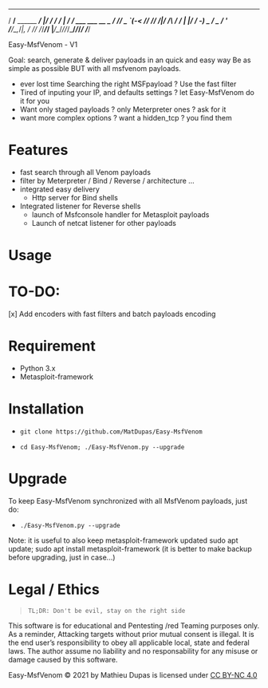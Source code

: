 

   ____                 __  ____________   __                  
  / __/__ ______ ______/  |/  / __/ __/ | / /__ ___  ___  __ _ 
 / _// _ `(_-< // /___/ /|_/ /\ \/ _/ | |/ / -_) _ \/ _ \/  ' \
/___/\_,_/___|_, /   /_/  /_/___/_/   |___/\__/_//_/\___/_/_/_/
            /___/                                              
  
Easy-MsfVenom - V1



Goal: search, generate & deliver payloads in an quick and easy way
Be as simple as possible BUT with all msfvenom payloads.

* ever lost time Searching the right MSFpayload ? Use the fast filter
* Tired of inputing your IP, and defaults settings ? let Easy-MsfVenom do it for you
* Want only staged  payloads ? only Meterpreter ones ?  ask for it
* want more complex options ? want a hidden_tcp ? you find them

#  Features 
* fast search through all Venom payloads
* filter by Meterpreter / Bind / Reverse / architecture ... 
* integrated easy delivery
	- Http server for Bind shells
* Integrated listener for Reverse shells
	- launch of Msfconsole handler for Metasploit payloads
	- Launch of netcat listener for other payloads 



# Usage

# TO-DO:
[x] Add encoders with fast filters and batch payloads encoding

 


# Requirement
* Python 3.x
* Metasploit-framework

# Installation

- ` git clone https://github.com/MatDupas/Easy-MsfVenom `

- `cd Easy-MsfVenom; ./Easy-MsfVenom.py --upgrade `



# Upgrade
To keep Easy-MsfVenom synchronized with all MsfVenom payloads, just do:

- ` ./Easy-MsfVenom.py --upgrade `

Note: it is useful to also keep metasploit-framework updated
sudo apt update; sudo apt install metasploit-framework
(it is better to make  backup before upgrading, just in case...)

# Legal / Ethics
>` TL;DR: Don't be evil, stay on the right side `

This software is for educational and Pentesting /red Teaming purposes only.
As a reminder, Attacking targets without prior mutual consent is illegal. It is the end user’s responsibility to obey all applicable local, state and federal laws. 
The author assume no liability and no responsability for any misuse or damage caused by this software.

Easy-MsfVenom © 2021 by Mathieu Dupas is licensed under [CC BY-NC 4.0](http://creativecommons.org/licenses/by-nc/4.0/?ref=chooser-v1)


